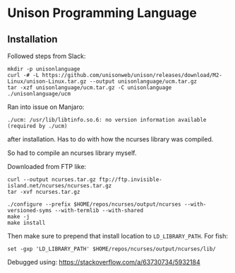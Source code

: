 # Unison Programming Language

## Installation

Followed steps from Slack:

```
mkdir -p unisonlanguage
curl -# -L https://github.com/unisonweb/unison/releases/download/M2-Linux/unison-Linux.tar.gz --output unisonlanguage/ucm.tar.gz
tar -xzf unisonlanguage/ucm.tar.gz -C unisonlanguage
./unisonlanguage/ucm
```

Ran into issue on Manjaro:

```
./ucm: /usr/lib/libtinfo.so.6: no version information available (required by ./ucm)
```

after installation. Has to do with how the ncurses library was compiled.

So had to compile an ncurses library myself.

Downloaded from FTP like:

```
curl --output ncurses.tar.gz ftp://ftp.invisible-island.net/ncurses/ncurses.tar.gz
tar -xvf ncurses.tar.gz
```

```
./configure --prefix $HOME/repos/ncurses/output/ncurses --with-versioned-syms --with-termlib --with-shared
make -j
make install
```

Then make sure to prepend that install location to `LD_LIBRARY_PATH`.
For fish:

```
set -gxp 'LD_LIBRARY_PATH' $HOME/repos/ncurses/output/ncurses/lib/
```

Debugged using:
https://stackoverflow.com/a/63730734/5932184

